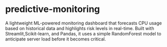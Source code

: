 # predictive-monitoring
A lightweight ML-powered monitoring dashboard that forecasts CPU usage based on historical data and highlights risk levels in real-time.  Built with Streamlit,Scikit-learn, and Pandas, it uses a simple RandomForest model to anticipate server load before it becomes critical.
